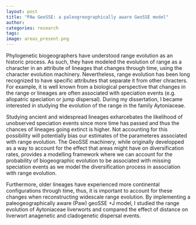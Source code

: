 ```yaml
---
layout: post
title: "PAw GeoSSE: a paleogreographically aware GeoSSE model"
author: 
categories: research
tags: 
image: areas_present.png
---
```


Phylogenetic biogeographers have understood range evolution as an historic process. As such, they have modeled the evolution of range as a character in an attribute of lineages that changes through time, using the character evolution machinery. Nevertheless, range evolution has been long recognized to have specific attributes that separate it from other chracters. For example, it is well known from a biological perspective that changes in the range or lineages are often associated with speciation events (e.g. allopatric speciation or jump dispersal). During my dissertation, I became interested in studying the evolution of the range in the family Aytoniaceae. 

Studying ancient and widespread lineages exharcebates the likelihood of unobserved speciation events since more time has passed and thus the chances of lineages going extinct is higher. Not accounting for this possibility will potentially bias our estimates of the parameteres associated with range evolution. The GeoSSE machinery, while originally developped as a way to account for the effect that areas might have on diversification rates, provides a modelling framework where we can account for the probability of biogeographic evolution to be associated with missing speciation events as we model the diversification process in association with range evolution. 

Furthermore, older lineages have experienced more continental configurations through time, thus, it is important to account for these changes when reconstructing widescale range evolution. By implementing a paleogeographically aware (Paw) geoSSE +J model, I studied the range evolution of Aytoniaceae liverworts and compared the effect of distance on liverwort anagenetic and cladogenetic dispersal events. 


